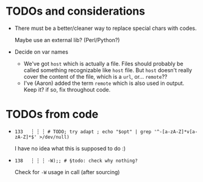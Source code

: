 # TODOs and considerations

* There must be a better/cleaner way to replace special chars with codes.

  Maybe use an external lib? (Perl/Python?)

* Decide on var names

  - We've got `host` which is actually a file. Files should probably be called
    something recognizable like `host` file. But `host` doesn't really cover
    the content of the file, which is a `url`, or... `remote`?? 
  - I've (Aaron) added the term `remote` which is also used in output. Keep it?
    if so, fix throughout code.

# TODOs from code

* `133   ┆ ┆ ┆ # TODO; try adapt ; echo "$opt" | grep '^-[a-zA-Z]*v[a-zA-Z]*$' >/dev/null)`
  
  I have no idea what this is supposed to do :)

* `138   ┆ ┆ ┆ -W);; # §todo: check why nothing?`
  
  Check for `-W` usage in call (after sourcing)
